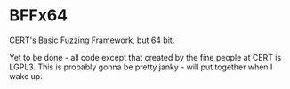 # BFFx64
CERT's Basic Fuzzing Framework, but 64 bit. 

Yet to be done - all code except that created by the fine people at CERT is LGPL3.
This is probably gonna be pretty janky - will put together when I wake up.
